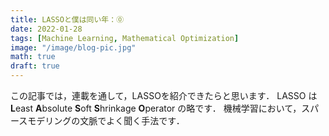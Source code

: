 ```yaml
---
title: LASSOと僕は同い年：⓪ 
date: 2022-01-28
tags: [Machine Learning, Mathematical Optimization]
image: "/image/blog-pic.jpg"
math: true
draft: true
---
```


この記事では，連載を通して，LASSOを紹介できたらと思います．
LASSO は**L**east **A**bsolute **S**oft **S**hrinkage **O**perator の略です．
機械学習において，スパースモデリングの文脈でよく聞く手法です．
